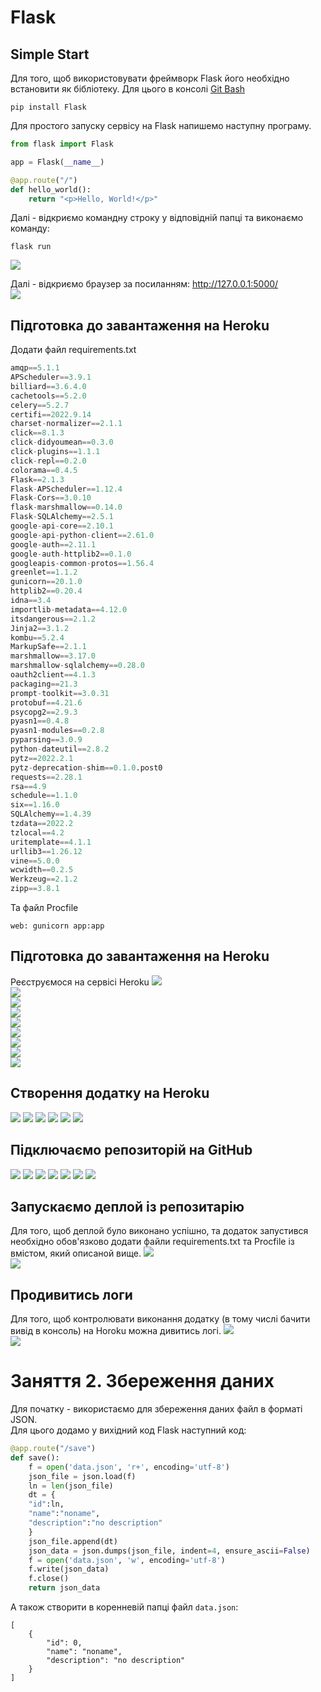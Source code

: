# Flask
## Simple Start
Для того, щоб використовувати фреймворк Flask його необхідно встановити як бібліотеку. Для цього в консолі <a href = "https://git-scm.com/downloads">Git Bash</a>
```
pip install Flask
```

Для простого запуску сервісу на Flask напишемо наступну програму.

```python
from flask import Flask

app = Flask(__name__)

@app.route("/")
def hello_world():
    return "<p>Hello, World!</p>"
```
Далі - відкриємо командну строку у відповідній папці та виконаємо команду:
```
flask run
```
<img src = "img/flask01.jpg">   

Далі - відкриємо браузер за посиланням: <a href = "http://127.0.0.1:5000/" target = "_blank">http://127.0.0.1:5000/</a>  
<img src = "img/flask02.jpg">   

## Підготовка до завантаження на Heroku
Додати файл requirements.txt
```python
amqp==5.1.1
APScheduler==3.9.1
billiard==3.6.4.0
cachetools==5.2.0
celery==5.2.7
certifi==2022.9.14
charset-normalizer==2.1.1
click==8.1.3
click-didyoumean==0.3.0
click-plugins==1.1.1
click-repl==0.2.0
colorama==0.4.5
Flask==2.1.3
Flask-APScheduler==1.12.4
Flask-Cors==3.0.10
flask-marshmallow==0.14.0
Flask-SQLAlchemy==2.5.1
google-api-core==2.10.1
google-api-python-client==2.61.0
google-auth==2.11.1
google-auth-httplib2==0.1.0
googleapis-common-protos==1.56.4
greenlet==1.1.2
gunicorn==20.1.0
httplib2==0.20.4
idna==3.4
importlib-metadata==4.12.0
itsdangerous==2.1.2
Jinja2==3.1.2
kombu==5.2.4
MarkupSafe==2.1.1
marshmallow==3.17.0
marshmallow-sqlalchemy==0.28.0
oauth2client==4.1.3
packaging==21.3
prompt-toolkit==3.0.31
protobuf==4.21.6
psycopg2==2.9.3
pyasn1==0.4.8
pyasn1-modules==0.2.8
pyparsing==3.0.9
python-dateutil==2.8.2
pytz==2022.2.1
pytz-deprecation-shim==0.1.0.post0
requests==2.28.1
rsa==4.9
schedule==1.1.0
six==1.16.0
SQLAlchemy==1.4.39
tzdata==2022.2
tzlocal==4.2
uritemplate==4.1.1
urllib3==1.26.12
vine==5.0.0
wcwidth==0.2.5
Werkzeug==2.1.2
zipp==3.8.1
```

Та файл Procfile
```
web: gunicorn app:app
```
## Підготовка до завантаження на Heroku
Реєструємося на сервісі Heroku 
<img src = "img/flask03.jpg">   
<img src = "img/flask04.jpg">   
<img src = "img/flask05.jpg">   
<img src = "img/flask06.jpg">   
<img src = "img/flask07.jpg">   
<img src = "img/flask08.jpg">   
<img src = "img/flask09.jpg">   
<img src = "img/flask10.jpg">   
<img src = "img/flask11.jpg">   

## Створення додатку на Heroku
<img src = "img/flask12.jpg">   
<img src = "img/flask13.jpg">   
<img src = "img/flask14.jpg">   
<img src = "img/flask15.jpg">   
<img src = "img/flask17.jpg">   
<img src = "img/flask18.jpg">   

## Підключаємо репозиторій на GitHub
<img src = "img/flask20.jpg">   
<img src = "img/flask21.jpg">   
<img src = "img/flask22.jpg">   
<img src = "img/flask23.jpg">   
<img src = "img/flask24.jpg">   
<img src = "img/flask25.jpg">   
<img src = "img/flask26.jpg">   

## Запускаємо деплой із репозитарію
Для того, щоб деплой було виконано успішно, та додаток запустився необхідно обов'язково додати файли requirements.txt та Procfile із вмістом, який описаной вище.
<img src = "img/flask27.jpg">   
<img src = "img/flask30.jpg">   

## Продивитись логи
Для того, щоб контролювати виконання додатку (в тому числі бачити вивід в консоль) на Horoku можна дивитись логі.
<img src = "img/flask28.jpg">   
<img src = "img/flask29.jpg">   

# Заняття 2. Збереження даних
Для початку - використаємо для збереження даних файл в форматі JSON.  
Для цього додамо у вихідний код Flask наступний код:  

```python
@app.route("/save")
def save():
    f = open('data.json', 'r+', encoding='utf-8')
    json_file = json.load(f)
    ln = len(json_file)
    dt = {
    "id":ln,
    "name":"noname",
    "description":"no description"
    }
    json_file.append(dt)
    json_data = json.dumps(json_file, indent=4, ensure_ascii=False)
    f = open('data.json', 'w', encoding='utf-8')
    f.write(json_data)
    f.close()
    return json_data
```
А також створити в коренневій папці файл `data.json`:
```
[
    {
        "id": 0,
        "name": "noname",
        "description": "no description"
    }
]
```
